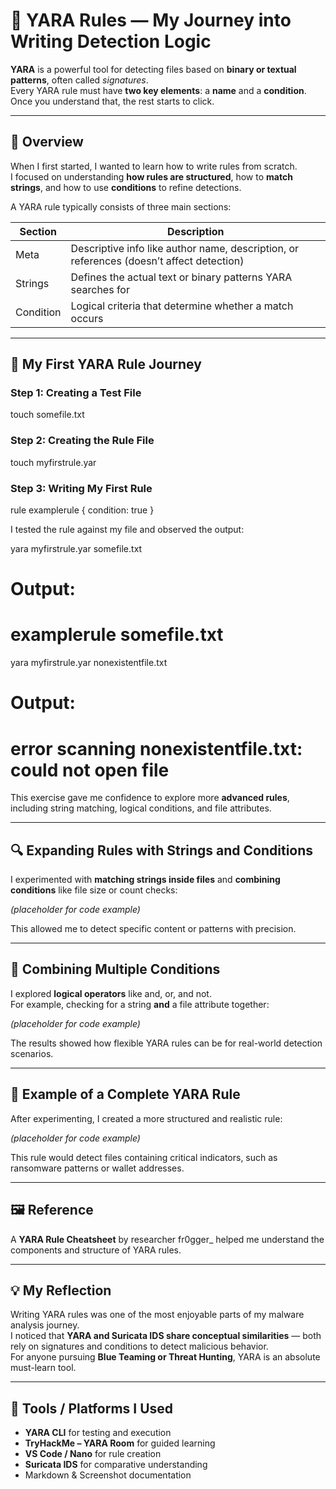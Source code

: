 # 🧩 YARA Rules — My Journey into Writing Detection Logic

**YARA** is a powerful tool for detecting files based on **binary or textual patterns**, often called *signatures*.  
Every YARA rule must have **two key elements**: a **name** and a **condition**. Once you understand that, the rest starts to click.

---

## 🧠 Overview

When I first started, I wanted to learn how to write rules from scratch.  
I focused on understanding **how rules are structured**, how to **match strings**, and how to use **conditions** to refine detections.

A YARA rule typically consists of three main sections:

| Section   | Description                                                                 |
|-----------|-----------------------------------------------------------------------------|
| Meta      | Descriptive info like author name, description, or references (doesn’t affect detection) |
| Strings   | Defines the actual text or binary patterns YARA searches for               |
| Condition | Logical criteria that determine whether a match occurs                     |

---

## 🧩 My First YARA Rule Journey

### Step 1: Creating a Test File

touch somefile.txt

### Step 2: Creating the Rule File

touch myfirstrule.yar

### Step 3: Writing My First Rule

rule examplerule {
    condition: true
}

I tested the rule against my file and observed the output:

yara myfirstrule.yar somefile.txt
# Output:
# examplerule somefile.txt

yara myfirstrule.yar nonexistentfile.txt
# Output:
# error scanning nonexistentfile.txt: could not open file


This exercise gave me confidence to explore more **advanced rules**, including string matching, logical conditions, and file attributes.

---

## 🔍 Expanding Rules with Strings and Conditions

I experimented with **matching strings inside files** and **combining conditions** like file size or count checks:

*(placeholder for code example)*

This allowed me to detect specific content or patterns with precision.

---

## 🧩 Combining Multiple Conditions

I explored **logical operators** like and, or, and not.  
For example, checking for a string **and** a file attribute together:

*(placeholder for code example)*

The results showed how flexible YARA rules can be for real-world detection scenarios.

---

## 🧬 Example of a Complete YARA Rule

After experimenting, I created a more structured and realistic rule:

*(placeholder for code example)*

This rule would detect files containing critical indicators, such as ransomware patterns or wallet addresses.

---

## 🖼️ Reference

A **YARA Rule Cheatsheet** by researcher fr0gger_ helped me understand the components and structure of YARA rules.

---

## 💡 My Reflection

Writing YARA rules was one of the most enjoyable parts of my malware analysis journey.  
I noticed that **YARA and Suricata IDS share conceptual similarities** — both rely on signatures and conditions to detect malicious behavior.  
For anyone pursuing **Blue Teaming or Threat Hunting**, YARA is an absolute must-learn tool.

---

## 🧰 Tools / Platforms I Used

- **YARA CLI** for testing and execution  
- **TryHackMe – YARA Room** for guided learning  
- **VS Code / Nano** for rule creation  
- **Suricata IDS** for comparative understanding  
- Markdown & Screenshot documentation
